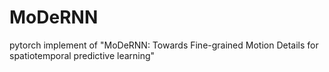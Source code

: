 # MoDeRNN
pytorch implement of "MoDeRNN: Towards Fine-grained Motion Details for spatiotemporal predictive learning"
